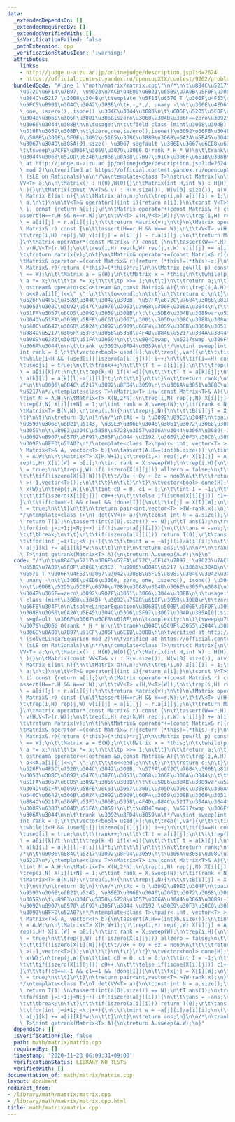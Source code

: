 ```yaml
---
data:
  _extendedDependsOn: []
  _extendedRequiredBy: []
  _extendedVerifiedWith: []
  _isVerificationFailed: false
  _pathExtension: cpp
  _verificationStatusIcon: ':warning:'
  attributes:
    links:
    - http://judge.u-aizu.ac.jp/onlinejudge/description.jsp?id=2624
    - https://official.contest.yandex.ru/opencupXIX/contest/9262/problems/K
  bundledCode: "#line 1 \"math/matrix/matrix.cpp\"\n/*\n\t\u884C\u5217\u306E\u57FA\
    \u672C\u6F14\u7B97, \u9023\u7ACB\u4E00\u6B21\u65B9\u7A0B\u5F0F\u306E\u89E3, \u9006\
    \u884C\u5217 \u3068\u304B\n\ttemplate \u5F15\u6570 T \u306F\u4F53\u3067\u3042\u308B\
    \u5FC5\u8981\u304C\u3042\u308B\n\t+,-,*,/, unary -\n\t\u306E\u4ED6\u306B, zero,\
    \ one, iszero(), isone() \u304C\u3044\u308B\n\t\u6D6E\u52D5\u5C0F\u6570\u70B9\u3068\
    \u304B\u306E\u305F\u3081\u306Biszero\u3068\u304B\u306F==zero\u3092\u907F\u3051\
    \u3066\u3044\u308B\n\n\tusage:\n\t\tfield class (mint\u3068\u304B) \u3092\u7528\
    \u610F\u3059\u308B\n\t\tzero,one,iszero(),isone()\u3092\u66F8\u304F\n\n\tsolveLinearEquation\u306B\
    0\u500B\u306E\u5F0F\u3092\u5165\u308C\u308B\u3068\u6A2A\u5E45\u304C\u53D6\u5F97\
    \u3067\u304D\u305A[0].size() \u3067 segfault \u306E\u3067\u6CE8\u610F\n\n\tcomplexity:\n\
    \t\tsweep\u7CFB\u306F\u3059\u3079\u3066 O(rank * H * W)\n\t\trank\u304C\u5C0F\u3055\
    \u3044\u3068\u52DD\u624B\u306B\u8A08\u7B97\u91CF\u306F\u6E1B\u308B\n\n\tverified\
    \ at http://judge.u-aizu.ac.jp/onlinejudge/description.jsp?id=2624 (solveLinearEquarion\
    \ mod 2)\n\tverified at https://official.contest.yandex.ru/opencupXIX/contest/9262/problems/K\
    \ (sLE on Rationals)\n\n*/\n\ntemplate<class T>\nstruct Matrix{\n\tint H,W;\n\t\
    VV<T> a;\n\n\tMatrix() : H(0),W(0){}\n\tMatrix(int H,int W) : H(H),W(W),a( VV<T>(H,V<T>(W))\
    \ ){}\n\tMatrix(const VV<T>& v) : H(v.size()), W(v[0].size()), a(v){}\n\n\tstatic\
    \ Matrix E(int n){\n\t\tMatrix a(n,n);\n\t\trep(i,n) a[i][i] = 1;\n\t\treturn\
    \ a;\n\t}\n\n\tV<T>& operator[](int i){return a[i];}\n\tconst V<T>& operator[](int\
    \ i) const {return a[i];}\n\n\tMatrix operator+(const Matrix& r) const {\n\t\t\
    assert(H==r.H && W==r.W);\n\t\tVV<T> v(H,V<T>(W));\n\t\trep(i,H) rep(j,W) v[i][j]\
    \ = a[i][j] + r.a[i][j];\n\t\treturn Matrix(v);\n\t}\n\tMatrix operator-(const\
    \ Matrix& r) const {\n\t\tassert(H==r.H && W==r.W);\n\t\tVV<T> v(H,V<T>(W));\n\
    \t\trep(i,H) rep(j,W) v[i][j] = a[i][j] - r.a[i][j];\n\t\treturn Matrix(v);\n\t\
    }\n\tMatrix operator*(const Matrix& r) const {\n\t\tassert(W==r.H);\n\t\tVV<T>\
    \ v(H,V<T>(r.W));\n\t\trep(i,H) rep(k,W) rep(j,r.W) v[i][j] += a[i][k] * r.a[k][j];\n\
    \t\treturn Matrix(v);\n\t}\n\tMatrix& operator+=(const Matrix& r){return (*this)=(*this)+r;}\n\
    \tMatrix& operator-=(const Matrix& r){return (*this)=(*this)-r;}\n\tMatrix& operator*=(const\
    \ Matrix& r){return (*this)=(*this)*r;}\n\n\tMatrix pow(ll p) const {\n\t\tassert(H\
    \ == W);\n\t\tMatrix a = E(H);\n\t\tMatrix x = *this;\n\t\twhile(p){\n\t\t\tif(p&1)\
    \ a *= x;\n\t\t\tx *= x;\n\t\t\tp >>= 1;\n\t\t}\n\t\treturn a;\n\t}\n\n\tfriend\
    \ ostream& operator<<(ostream &o,const Matrix& A){\n\t\trep(i,A.H){\n\t\t\trep(j,A.W)\
    \ o<<A.a[i][j]<<\" \";\n\t\t\to<<endl;\n\t\t}\n\t\treturn o;\n\t}\n\n\t/*\n\t\t\
    \u526F\u4F5C\u7528\u304C\u3042\u308B, \u57FA\u672C\u7684\u306B\u81EA\u5206\u3067\
    \u3053\u308C\u3092\u547C\u3076\u3053\u3068\u306F\u306A\u3044\n\t\t\u6383\u304D\
    \u51FA\u3057\u6CD5\u3092\u3059\u308B\n\t\t\u5DE6\u304B\u3089var\u5217\u304C\u6383\
    \u304D\u51FA\u3059\u5BFE\u8C61\u3067\u3001\u305D\u308C\u3088\u308A\u53F3\u306F\
    \u540C\u6642\u306B\u5024\u3092\u5909\u66F4\u3059\u308B\u3060\u3051(e.g. \u9006\
    \u884C\u5217\u306F\u53F3\u306B\u5358\u4F4D\u884C\u5217\u304A\u3044\u3066\u304B\
    \u3089\u6383\u304D\u51FA\u3059)\n\t\t\u884Cswap, \u5217swap \u306F\u884C\u308F\
    \u306A\u3044\n\n\t\trank \u3092\u8FD4\u3059\n\t*/\n\tint sweep(int var){\n\t\t\
    int rank = 0;\n\t\tvector<bool> used(H);\n\t\trep(j,var){\n\t\t\tint i=0;\n\t\t\
    \twhile(i<H && (used[i]||iszero(a[i][j]))) i++;\n\t\t\tif(i==H) continue;\n\t\t\
    \tused[i] = true;\n\t\t\trank++;\n\t\t\tT t = a[i][j];\n\t\t\trep(k,W) a[i][k]\
    \ = a[i][k]/t;\n\t\t\trep(k,H) if(k!=i){\n\t\t\t\tT t = a[k][j];\n\t\t\t\trep(l,W)\
    \ a[k][l] = a[k][l]-a[i][l]*t;\n\t\t\t}\n\t\t}\n\t\treturn rank;\n\t}\n\n};\n\n\
    /*\n\t\u9006\u884C\u5217\u3092\u8FD4\u3059\n\t\u306A\u3051\u308C\u30700*0\u884C\
    \u5217\n*/\ntemplate<class T>\nMatrix<T> inv(const Matrix<T>& A){\n\tassert(A.H==A.W);\n\
    \tint N = A.H;\n\tMatrix<T> X(N,2*N);\n\trep(i,N) rep(j,N) X[i][j] = A[i][j];\n\
    \trep(i,N) X[i][i+N] = 1;\n\tint rank = X.sweep(N);\n\tif(rank < N) return Matrix<T>();\n\
    \tMatrix<T> B(N,N);\n\trep(i,N){\n\t\trep(j,N){\n\t\t\tB[i][j] = X[i][j+N];\n\t\
    \t}\n\t}\n\treturn B;\n}\n\n/*\n\tAx = b \u3092\u89E3\u304F\n\tpair(\u89E3\u7A7A\
    \u9593\u306E\u6B21\u5143, \u89E3\u306E\u3046\u3061\u3072\u3068\u3064) \u3092\u8FD4\
    \u3059\n\t\u89E3\u304C\u5B58\u5728\u3057\u306A\u3044\u306A\u3089(-1,{})\n\n\t\u89E3\
    \u3092\u8907\u6570\u5F97\u305F\u3044 \u2192 \u30E9\u30F3\u30C0\u30E0\u306A\u5F0F\
    \u3092\u8FFD\u52A0?\n*/\ntemplate<class T>\npair< int, vector<T> > solveLinearEquation(const\
    \ Matrix<T>& A, vector<T> b){\n\tassert(A.H==(int)b.size());\n\tint H = A.H, W\
    \ = A.W;\n\n\tMatrix<T> X(H,W+1);\n\trep(i,H) rep(j,W) X[i][j] = A[i][j];\n\t\
    rep(i,H) X[i][W] = b[i];\n\tint rank = X.sweep(W);\n\trep(i,H){\n\t\tbool allzero\
    \ = true;\n\t\trep(j,W) if(!iszero(X[i][j])) allzero = false;\n\t\tif(allzero){\n\
    \t\t\tif(!iszero(X[i][W])){\t\t//0x + 0y + 0z = non0\n\t\t\t\treturn pair<int,vector<T>\
    \ >(-1,vector<T>());\n\t\t\t}\n\t\t}\n\t}\n\tvector<bool> done(H);\n\tvector<T>\
    \ x(W);\n\trep(j,W){\n\t\tint c0 = 0, c1 = 0;\n\t\tint I = -1;\n\t\trep(i,H){\n\
    \t\t\tif(iszero(X[i][j])) c0++;\n\t\t\telse if(isone(X[i][j])) c1++,I=i;\n\t\t\
    }\n\t\tif(c0==H-1 && c1==1 && !done[I]){\n\t\t\tx[j] = X[I][W];\n\t\t\tdone[I]\
    \ = true;\n\t\t}\n\t}\n\treturn pair<int,vector<T> >(W-rank,x);\n}\n\n/*\n\tdeterminant\n\
    */\ntemplate<class T>\nT det(VV<T> a){\n\tconst int N = a.size();\n\tif(N == 0)\
    \ return T(1);\n\tassert(int(a[0].size()) == N);\n\tT ans(1);\n\trep(i,N){\n\t\
    \tfor(int j=i+1;j<N;j++) if(!iszero(a[j][i])){\n\t\t\tans = -ans;\n\t\t\tswap(a[j],a[i]);\n\
    \t\t\tbreak;\n\t\t}\n\t\tif(iszero(a[i][i])) return T(0);\n\t\tans *= a[i][i];\n\
    \t\tfor(int j=i+1;j<N;j++){\n\t\t\tmint w = -a[j][i]/a[i][i];\n\t\t\tfor(int k=i;k<N;k++)\
    \ a[j][k] += a[i][k]*w;\n\t\t}\n\t}\n\treturn ans;\n}\n\n/*\n\trank\n*/\ntemplate<class\
    \ T>\nint getrank(Matrix<T> A){\n\treturn A.sweep(A.W);\n}\n"
  code: "/*\n\t\u884C\u5217\u306E\u57FA\u672C\u6F14\u7B97, \u9023\u7ACB\u4E00\u6B21\
    \u65B9\u7A0B\u5F0F\u306E\u89E3, \u9006\u884C\u5217 \u3068\u304B\n\ttemplate \u5F15\
    \u6570 T \u306F\u4F53\u3067\u3042\u308B\u5FC5\u8981\u304C\u3042\u308B\n\t+,-,*,/,\
    \ unary -\n\t\u306E\u4ED6\u306B, zero, one, iszero(), isone() \u304C\u3044\u308B\
    \n\t\u6D6E\u52D5\u5C0F\u6570\u70B9\u3068\u304B\u306E\u305F\u3081\u306Biszero\u3068\
    \u304B\u306F==zero\u3092\u907F\u3051\u3066\u3044\u308B\n\n\tusage:\n\t\tfield\
    \ class (mint\u3068\u304B) \u3092\u7528\u610F\u3059\u308B\n\t\tzero,one,iszero(),isone()\u3092\
    \u66F8\u304F\n\n\tsolveLinearEquation\u306B0\u500B\u306E\u5F0F\u3092\u5165\u308C\
    \u308B\u3068\u6A2A\u5E45\u304C\u53D6\u5F97\u3067\u304D\u305A[0].size() \u3067\
    \ segfault \u306E\u3067\u6CE8\u610F\n\n\tcomplexity:\n\t\tsweep\u7CFB\u306F\u3059\
    \u3079\u3066 O(rank * H * W)\n\t\trank\u304C\u5C0F\u3055\u3044\u3068\u52DD\u624B\
    \u306B\u8A08\u7B97\u91CF\u306F\u6E1B\u308B\n\n\tverified at http://judge.u-aizu.ac.jp/onlinejudge/description.jsp?id=2624\
    \ (solveLinearEquarion mod 2)\n\tverified at https://official.contest.yandex.ru/opencupXIX/contest/9262/problems/K\
    \ (sLE on Rationals)\n\n*/\n\ntemplate<class T>\nstruct Matrix{\n\tint H,W;\n\t\
    VV<T> a;\n\n\tMatrix() : H(0),W(0){}\n\tMatrix(int H,int W) : H(H),W(W),a( VV<T>(H,V<T>(W))\
    \ ){}\n\tMatrix(const VV<T>& v) : H(v.size()), W(v[0].size()), a(v){}\n\n\tstatic\
    \ Matrix E(int n){\n\t\tMatrix a(n,n);\n\t\trep(i,n) a[i][i] = 1;\n\t\treturn\
    \ a;\n\t}\n\n\tV<T>& operator[](int i){return a[i];}\n\tconst V<T>& operator[](int\
    \ i) const {return a[i];}\n\n\tMatrix operator+(const Matrix& r) const {\n\t\t\
    assert(H==r.H && W==r.W);\n\t\tVV<T> v(H,V<T>(W));\n\t\trep(i,H) rep(j,W) v[i][j]\
    \ = a[i][j] + r.a[i][j];\n\t\treturn Matrix(v);\n\t}\n\tMatrix operator-(const\
    \ Matrix& r) const {\n\t\tassert(H==r.H && W==r.W);\n\t\tVV<T> v(H,V<T>(W));\n\
    \t\trep(i,H) rep(j,W) v[i][j] = a[i][j] - r.a[i][j];\n\t\treturn Matrix(v);\n\t\
    }\n\tMatrix operator*(const Matrix& r) const {\n\t\tassert(W==r.H);\n\t\tVV<T>\
    \ v(H,V<T>(r.W));\n\t\trep(i,H) rep(k,W) rep(j,r.W) v[i][j] += a[i][k] * r.a[k][j];\n\
    \t\treturn Matrix(v);\n\t}\n\tMatrix& operator+=(const Matrix& r){return (*this)=(*this)+r;}\n\
    \tMatrix& operator-=(const Matrix& r){return (*this)=(*this)-r;}\n\tMatrix& operator*=(const\
    \ Matrix& r){return (*this)=(*this)*r;}\n\n\tMatrix pow(ll p) const {\n\t\tassert(H\
    \ == W);\n\t\tMatrix a = E(H);\n\t\tMatrix x = *this;\n\t\twhile(p){\n\t\t\tif(p&1)\
    \ a *= x;\n\t\t\tx *= x;\n\t\t\tp >>= 1;\n\t\t}\n\t\treturn a;\n\t}\n\n\tfriend\
    \ ostream& operator<<(ostream &o,const Matrix& A){\n\t\trep(i,A.H){\n\t\t\trep(j,A.W)\
    \ o<<A.a[i][j]<<\" \";\n\t\t\to<<endl;\n\t\t}\n\t\treturn o;\n\t}\n\n\t/*\n\t\t\
    \u526F\u4F5C\u7528\u304C\u3042\u308B, \u57FA\u672C\u7684\u306B\u81EA\u5206\u3067\
    \u3053\u308C\u3092\u547C\u3076\u3053\u3068\u306F\u306A\u3044\n\t\t\u6383\u304D\
    \u51FA\u3057\u6CD5\u3092\u3059\u308B\n\t\t\u5DE6\u304B\u3089var\u5217\u304C\u6383\
    \u304D\u51FA\u3059\u5BFE\u8C61\u3067\u3001\u305D\u308C\u3088\u308A\u53F3\u306F\
    \u540C\u6642\u306B\u5024\u3092\u5909\u66F4\u3059\u308B\u3060\u3051(e.g. \u9006\
    \u884C\u5217\u306F\u53F3\u306B\u5358\u4F4D\u884C\u5217\u304A\u3044\u3066\u304B\
    \u3089\u6383\u304D\u51FA\u3059)\n\t\t\u884Cswap, \u5217swap \u306F\u884C\u308F\
    \u306A\u3044\n\n\t\trank \u3092\u8FD4\u3059\n\t*/\n\tint sweep(int var){\n\t\t\
    int rank = 0;\n\t\tvector<bool> used(H);\n\t\trep(j,var){\n\t\t\tint i=0;\n\t\t\
    \twhile(i<H && (used[i]||iszero(a[i][j]))) i++;\n\t\t\tif(i==H) continue;\n\t\t\
    \tused[i] = true;\n\t\t\trank++;\n\t\t\tT t = a[i][j];\n\t\t\trep(k,W) a[i][k]\
    \ = a[i][k]/t;\n\t\t\trep(k,H) if(k!=i){\n\t\t\t\tT t = a[k][j];\n\t\t\t\trep(l,W)\
    \ a[k][l] = a[k][l]-a[i][l]*t;\n\t\t\t}\n\t\t}\n\t\treturn rank;\n\t}\n\n};\n\n\
    /*\n\t\u9006\u884C\u5217\u3092\u8FD4\u3059\n\t\u306A\u3051\u308C\u30700*0\u884C\
    \u5217\n*/\ntemplate<class T>\nMatrix<T> inv(const Matrix<T>& A){\n\tassert(A.H==A.W);\n\
    \tint N = A.H;\n\tMatrix<T> X(N,2*N);\n\trep(i,N) rep(j,N) X[i][j] = A[i][j];\n\
    \trep(i,N) X[i][i+N] = 1;\n\tint rank = X.sweep(N);\n\tif(rank < N) return Matrix<T>();\n\
    \tMatrix<T> B(N,N);\n\trep(i,N){\n\t\trep(j,N){\n\t\t\tB[i][j] = X[i][j+N];\n\t\
    \t}\n\t}\n\treturn B;\n}\n\n/*\n\tAx = b \u3092\u89E3\u304F\n\tpair(\u89E3\u7A7A\
    \u9593\u306E\u6B21\u5143, \u89E3\u306E\u3046\u3061\u3072\u3068\u3064) \u3092\u8FD4\
    \u3059\n\t\u89E3\u304C\u5B58\u5728\u3057\u306A\u3044\u306A\u3089(-1,{})\n\n\t\u89E3\
    \u3092\u8907\u6570\u5F97\u305F\u3044 \u2192 \u30E9\u30F3\u30C0\u30E0\u306A\u5F0F\
    \u3092\u8FFD\u52A0?\n*/\ntemplate<class T>\npair< int, vector<T> > solveLinearEquation(const\
    \ Matrix<T>& A, vector<T> b){\n\tassert(A.H==(int)b.size());\n\tint H = A.H, W\
    \ = A.W;\n\n\tMatrix<T> X(H,W+1);\n\trep(i,H) rep(j,W) X[i][j] = A[i][j];\n\t\
    rep(i,H) X[i][W] = b[i];\n\tint rank = X.sweep(W);\n\trep(i,H){\n\t\tbool allzero\
    \ = true;\n\t\trep(j,W) if(!iszero(X[i][j])) allzero = false;\n\t\tif(allzero){\n\
    \t\t\tif(!iszero(X[i][W])){\t\t//0x + 0y + 0z = non0\n\t\t\t\treturn pair<int,vector<T>\
    \ >(-1,vector<T>());\n\t\t\t}\n\t\t}\n\t}\n\tvector<bool> done(H);\n\tvector<T>\
    \ x(W);\n\trep(j,W){\n\t\tint c0 = 0, c1 = 0;\n\t\tint I = -1;\n\t\trep(i,H){\n\
    \t\t\tif(iszero(X[i][j])) c0++;\n\t\t\telse if(isone(X[i][j])) c1++,I=i;\n\t\t\
    }\n\t\tif(c0==H-1 && c1==1 && !done[I]){\n\t\t\tx[j] = X[I][W];\n\t\t\tdone[I]\
    \ = true;\n\t\t}\n\t}\n\treturn pair<int,vector<T> >(W-rank,x);\n}\n\n/*\n\tdeterminant\n\
    */\ntemplate<class T>\nT det(VV<T> a){\n\tconst int N = a.size();\n\tif(N == 0)\
    \ return T(1);\n\tassert(int(a[0].size()) == N);\n\tT ans(1);\n\trep(i,N){\n\t\
    \tfor(int j=i+1;j<N;j++) if(!iszero(a[j][i])){\n\t\t\tans = -ans;\n\t\t\tswap(a[j],a[i]);\n\
    \t\t\tbreak;\n\t\t}\n\t\tif(iszero(a[i][i])) return T(0);\n\t\tans *= a[i][i];\n\
    \t\tfor(int j=i+1;j<N;j++){\n\t\t\tmint w = -a[j][i]/a[i][i];\n\t\t\tfor(int k=i;k<N;k++)\
    \ a[j][k] += a[i][k]*w;\n\t\t}\n\t}\n\treturn ans;\n}\n\n/*\n\trank\n*/\ntemplate<class\
    \ T>\nint getrank(Matrix<T> A){\n\treturn A.sweep(A.W);\n}"
  dependsOn: []
  isVerificationFile: false
  path: math/matrix/matrix.cpp
  requiredBy: []
  timestamp: '2020-11-28 06:09:31+09:00'
  verificationStatus: LIBRARY_NO_TESTS
  verifiedWith: []
documentation_of: math/matrix/matrix.cpp
layout: document
redirect_from:
- /library/math/matrix/matrix.cpp
- /library/math/matrix/matrix.cpp.html
title: math/matrix/matrix.cpp
---
```

